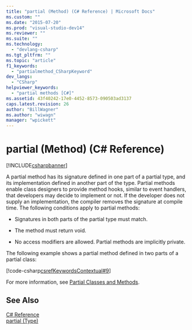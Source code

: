 ```yaml
---
title: "partial (Method) (C# Reference) | Microsoft Docs"
ms.custom: ""
ms.date: "2015-07-20"
ms.prod: "visual-studio-dev14"
ms.reviewer: ""
ms.suite: ""
ms.technology: 
  - "devlang-csharp"
ms.tgt_pltfrm: ""
ms.topic: "article"
f1_keywords: 
  - "partialmethod_CSharpKeyword"
dev_langs: 
  - "CSharp"
helpviewer_keywords: 
  - "partial methods [C#]"
ms.assetid: 43f40242-17e0-4452-8573-090503ad3137
caps.latest.revision: 26
author: "BillWagner"
ms.author: "wiwagn"
manager: "wpickett"
---
```

# partial (Method) (C# Reference)
[!INCLUDE[csharpbanner](../../../includes/csharpbanner.md)]

A partial method has its signature defined in one part of a partial type, and its implementation defined in another part of the type. Partial methods enable class designers to provide method hooks, similar to event handlers, that developers may decide to implement or not. If the developer does not supply an implementation, the compiler removes the signature at compile time. The following conditions apply to partial methods:  
  
-   Signatures in both parts of the partial type must match.  
  
-   The method must return void.  
  
-   No access modifiers are allowed. Partial methods are implicitly private.  
  
 The following example shows a partial method defined in two parts of a partial class:  
  
 [!code-csharp[csrefKeywordsContextual#9](../../../samples/snippets/csharp/VS_Snippets_VBCSharp/csrefKeywordsContextual/CS/csrefKeywordsContextual.cs#9)]  
  
 For more information, see [Partial Classes and Methods](../../../csharp/programming-guide/classes-and-structs/partial-classes-and-methods.md).  
  
## See Also  
 [C# Reference](../../../csharp/language-reference/index.md)   
 [partial (Type)](../../../csharp/language-reference/keywords/partial-type.md)